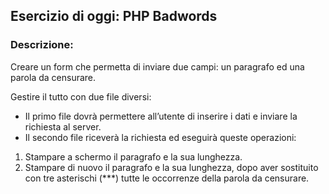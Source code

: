 ## Esercizio di oggi: PHP Badwords

### Descrizione:
Creare un form che permetta di inviare due campi: un paragrafo ed una parola da censurare.

Gestire il tutto con due file diversi:
- Il primo file dovrà permettere all’utente di inserire i dati e inviare la richiesta al server.
- Il secondo file riceverà la richiesta ed eseguirà queste operazioni:
1. Stampare a schermo il paragrafo e la sua lunghezza.
2. Stampare di nuovo il paragrafo e la sua lunghezza, dopo aver sostituito con tre asterischi (***) tutte le occorrenze della parola da censurare.